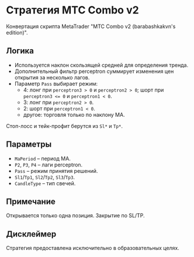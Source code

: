# Стратегия MTC Combo v2

Конвертация скрипта MetaTrader "MTC Combo v2 (barabashkakvn's edition)".

## Логика
- Используется наклон скользящей средней для определения тренда.
- Дополнительный фильтр perceptron суммирует изменения цен открытия за несколько лагов.
- Параметр `Pass` выбирает режим:
  - 4: лонг при `perceptron3 > 0` и `perceptron2 > 0`; шорт при `perceptron3 <= 0` и `perceptron1 < 0`.
  - 3: лонг при `perceptron2 > 0`.
  - 2: шорт при `perceptron1 < 0`.
  - другое: торговля только по наклону MA.

Стоп-лосс и тейк-профит берутся из `Sl*` и `Tp*`.

## Параметры
- `MaPeriod` – период MA.
- `P2`, `P3`, `P4` – лаги perceptron.
- `Pass` – режим принятия решений.
- `Sl1`/`Tp1`, `Sl2`/`Tp2`, `Sl3`/`Tp3`.
- `CandleType` – тип свечей.

## Примечание
Открывается только одна позиция. Закрытие по SL/TP.

## Дисклеймер
Стратегия предоставлена исключительно в образовательных целях.
